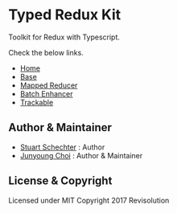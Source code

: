 # Typed Redux Kit

Toolkit for Redux with Typescript.

Check the below links.

- [Home](https://github.com/Revisolution/typed-redux-kit/)
- [Base](https://github.com/Revisolution/typed-redux-kit/tree/master/packages/base)
- [Mapped Reducer](https://github.com/Revisolution/typed-redux-kit/tree/master/packages/mapped-reducer)
- [Batch Enhancer](https://github.com/Revisolution/typed-redux-kit/tree/master/packages/batch-enhancer)
- [Trackable](https://github.com/Revisolution/typed-redux-kit/tree/master/packages/trackable)

## Author & Maintainer

- [Stuart Schechter](https://github.com/UppaJung) : Author
- [Junyoung Choi](https://github.com/rokt33r) : Author & Maintainer

## License & Copyright

Licensed under MIT
Copyright 2017 Revisolution
